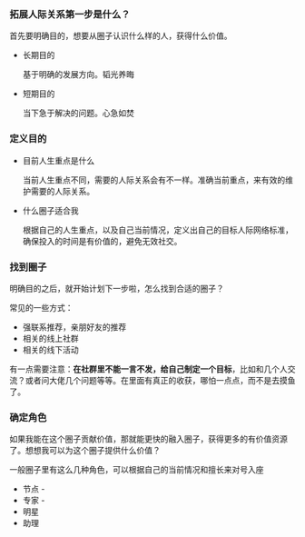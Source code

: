 ### 拓展人际关系第一步是什么？

首先要明确目的，想要从圈子认识什么样的人，获得什么价值。

- 长期目的

  基于明确的发展方向。韬光养晦

- 短期目的

  当下急于解决的问题。心急如焚

### 定义目的

- 目前人生重点是什么

  当前人生重点不同，需要的人际关系会有不一样。准确当前重点，来有效的维护需要的人际关系。

- 什么圈子适合我

  根据自己的人生重点，以及自己当前情况，定义出自己的目标人际网络标准，确保投入的时间是有价值的，避免无效社交。

### 找到圈子

明确目的之后，就开始计划下一步啦，怎么找到合适的圈子？

常见的一些方式：

- 强联系推荐，亲朋好友的推荐
- 相关的线上社群
- 相关的线下活动

有一点需要注意：**在社群里不能一言不发，给自己制定一个目标**，比如和几个人交流？或者问大佬几个问题等等。在里面有真正的收获，哪怕一点点，而不是去摸鱼了。

### 确定角色

如果我能在这个圈子贡献价值，那就能更快的融入圈子，获得更多的有价值资源了。想想我可以为这个圈子提供什么价值？

一般圈子里有这么几种角色，可以根据自己的当前情况和擅长来对号入座

- 节点 -
- 专家 -
- 明星
- 助理



